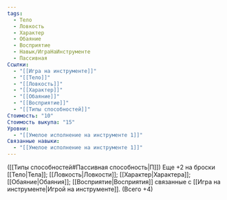 ```yaml
---
tags:
  - Тело
  - Ловкость
  - Характер
  - Обаяние
  - Восприятие
  - Навык/ИграНаИнструменте
  - Пассивная
Ссылки:
  - "[[Игра на инструменте]]"
  - "[[Тело]]"
  - "[[Ловкость]]"
  - "[[Характер]]"
  - "[[Обаяние]]"
  - "[[Восприятие]]"
  - "[[Типы способностей]]"
Стоимость: "10"
Стоимость выкупа: "15"
Уровни:
  - "[[Умелое исполнение на инструменте 1]]"
Связанные навыки:
  - "[[Умелое исполнение на инструменте 1]]"
---
```

([[Типы способностей#Пассивная способность|П]]) Еще +2 на броски [[Тело|Тела]]; [[Ловкость|Ловкости]]; [[Характер|Характера]]; [[Обаяние|Обаяния]]; [[Восприятие|Восприятия]] связанные с [[Игра на инструменте|Игрой на инструменте]]. (Всего +4)